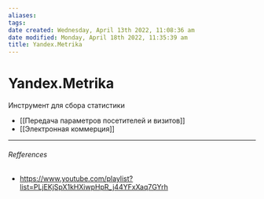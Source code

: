 ```yaml
---
aliases: 
tags: 
date created: Wednesday, April 13th 2022, 11:08:36 am
date modified: Monday, April 18th 2022, 11:35:39 am
title: Yandex.Metrika
---
```


# Yandex.Metrika

Инструмент для сбора статистики

- [[Передача параметров посетителей и визитов]]
- [[Электронная коммерция]]

---

###### Refferences

- https://www.youtube.com/playlist?list=PLjEKjSpX1kHXiwpHpR_j44YFxXaq7GYrh
